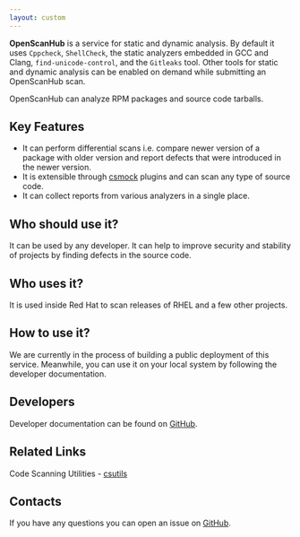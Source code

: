 ```yaml
---
layout: custom
---
```

**OpenScanHub** is a service for static and dynamic analysis. By default it uses `Cppcheck`, `ShellCheck`, the static analyzers embedded in GCC and Clang, `find-unicode-control`, and the `Gitleaks` tool. Other tools for static and dynamic analysis can be enabled on demand while submitting an OpenScanHub scan.

OpenScanHub can analyze RPM packages and source code tarballs.

## Key Features

- It can perform differential scans i.e. compare newer version of a package with older version and report defects that were introduced in the newer version.
- It is extensible through [csmock](https://github.com/csutils/csmock) plugins and can scan any type of source code.
- It can collect reports from various analyzers in a single place.

## Who should use it?

It can be used by any developer. It can help to improve security and stability of projects by finding defects in the source code.

## Who uses it?

It is used inside Red Hat to scan releases of RHEL and a few other projects.

## How to use it?

We are currently in the process of building a public deployment of this service. Meanwhile, you can use it on your local system by following the developer documentation.

## Developers

Developer documentation can be found on [GitHub](https://github.com/openscanhub/openscanhub/blob/main/docs/development.md).

## Related Links

Code Scanning Utilities - [csutils](https://github.com/csutils)

## Contacts

If you have any questions you can open an issue on [GitHub](https://github.com/openscanhub/openscanhub/issues/new).
